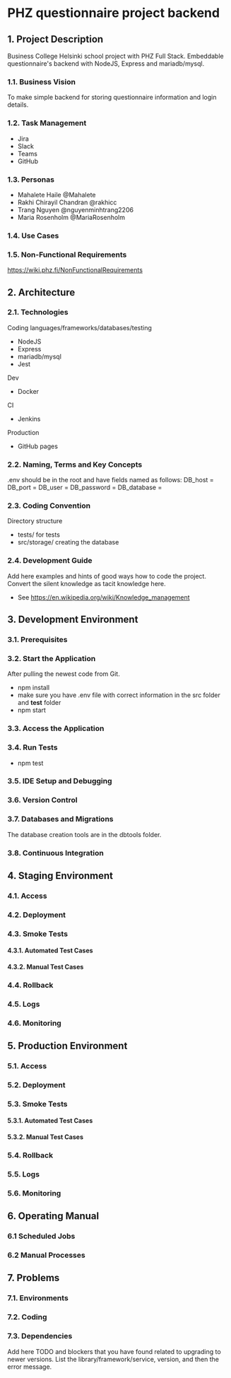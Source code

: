 # PHZ questionnaire project backend

## 1. Project Description

Business College Helsinki school project with PHZ Full Stack. Embeddable questionnaire's backend with NodeJS, Express and mariadb/mysql.

### 1.1. Business Vision

To make simple backend for storing questionnaire information and login details.

### 1.2. Task Management

- Jira
- Slack
- Teams
- GitHub

### 1.3. Personas

- Mahalete Haile @Mahalete
- Rakhi Chirayil Chandran @rakhicc
- Trang Nguyen @nguyenminhtrang2206
- Maria Rosenholm @MariaRosenholm

### 1.4. Use Cases

### 1.5. Non-Functional Requirements

https://wiki.phz.fi/NonFunctionalRequirements

## 2. Architecture

### 2.1. Technologies

Coding languages/frameworks/databases/testing

- NodeJS
- Express
- mariadb/mysql
- Jest

Dev

- Docker

CI

- Jenkins

Production

- GitHub pages

### 2.2. Naming, Terms and Key Concepts

.env should be in the root and have fields named as follows:
DB_host =
DB_port =
DB_user =
DB_password =
DB_database =

### 2.3. Coding Convention

Directory structure

- tests/ for tests
- src/storage/ creating the database

### 2.4. Development Guide

Add here examples and hints of good ways how to code the project. Convert the silent knowledge as tacit knowledge here.

- See https://en.wikipedia.org/wiki/Knowledge_management

## 3. Development Environment

### 3.1. Prerequisites

### 3.2. Start the Application

After pulling the newest code from Git.

- npm install
- make sure you have .env file with correct information in the src folder and **test** folder
- npm start

### 3.3. Access the Application

### 3.4. Run Tests

- npm test

### 3.5. IDE Setup and Debugging

### 3.6. Version Control

### 3.7. Databases and Migrations

The database creation tools are in the dbtools folder.

### 3.8. Continuous Integration

## 4. Staging Environment

### 4.1. Access

### 4.2. Deployment

### 4.3. Smoke Tests

#### 4.3.1. Automated Test Cases

#### 4.3.2. Manual Test Cases

### 4.4. Rollback

### 4.5. Logs

### 4.6. Monitoring

## 5. Production Environment

### 5.1. Access

### 5.2. Deployment

### 5.3. Smoke Tests

#### 5.3.1. Automated Test Cases

#### 5.3.2. Manual Test Cases

### 5.4. Rollback

### 5.5. Logs

### 5.6. Monitoring

## 6. Operating Manual

### 6.1 Scheduled Jobs

### 6.2 Manual Processes

## 7. Problems

### 7.1. Environments

### 7.2. Coding

### 7.3. Dependencies

Add here TODO and blockers that you have found related to upgrading to newer versions.
List the library/framework/service, version, and then the error message.
